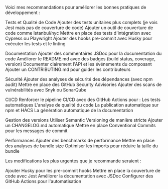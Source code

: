 Voici mes recommandations pour améliorer les bonnes pratiques de développement :

Tests et Qualité de Code
Ajouter des tests unitaires plus complets (je vois Jest mais pas de couverture de code)
Ajouter un outil de couverture de code comme Istanbul/nyc
Mettre en place des tests d'intégration avec Cypress ou Playwright
Ajouter des hooks pre-commit avec Husky pour exécuter les tests et le linting

Documentation
Ajouter des commentaires JSDoc pour la documentation du code
Améliorer le README.md avec des badges (build status, coverage, version)
Documenter clairement l'API et les événements du composant
Ajouter un CONTRIBUTING.md pour guider les contributeurs

Sécurité
Ajouter des analyses de sécurité des dépendances (avec npm audit)
Mettre en place des GitHub Security Advisories
Ajouter des scans de vulnérabilités avec Snyk ou SonarQube

CI/CD
Renforcer le pipeline CI/CD avec des GitHub Actions pour :
Les tests automatiques
L'analyse de qualité du code
La publication automatique sur npm et HACS
La génération automatique de la documentation

Gestion des versions
Utiliser Semantic Versioning de manière stricte
Ajouter un CHANGELOG.md automatique
Mettre en place Conventional Commits pour les messages de commit

Performances
Ajouter des benchmarks de performance
Mettre en place des analyses de bundle size
Optimiser les imports pour réduire la taille du bundle

Les modifications les plus urgentes que je recommande seraient :

Ajouter Husky pour les pre-commit hooks
Mettre en place la couverture de code avec Jest
Améliorer la documentation avec JSDoc
Configurer des GitHub Actions pour l'automatisation
